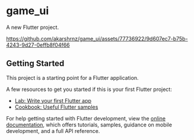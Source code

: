 # game_ui

A new Flutter project.


https://github.com/akarshrnz/game_ui/assets/77736922/9d607ec7-b75b-4243-9d27-0effb8f04f66


## Getting Started

This project is a starting point for a Flutter application.

A few resources to get you started if this is your first Flutter project:

- [Lab: Write your first Flutter app](https://docs.flutter.dev/get-started/codelab)
- [Cookbook: Useful Flutter samples](https://docs.flutter.dev/cookbook)

For help getting started with Flutter development, view the
[online documentation](https://docs.flutter.dev/), which offers tutorials,
samples, guidance on mobile development, and a full API reference.
